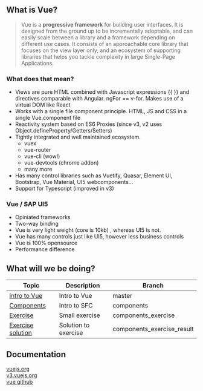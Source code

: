 ## What is Vue?

> Vue is a **progressive framework** for building user interfaces. It is designed from the ground up to be incrementally adoptable, and can easily scale
> between a library and a framework depending on different use cases. It consists of an approachable core library that focuses on the view layer only, and an
> ecosystem of supporting libraries that helps you tackle complexity in large Single-Page Applications.

### What does that mean?

- Views are pure HTML combined with Javascript expressions {{ }} and directives comparable with Angular. ngFor == v-for. Makes use of a virtual DOM like React
- Works with a single file component principle. HTML, JS and CSS in a single Vue.component file
- Reactivity system based on ES6 Proxies (since v3, v2 uses Object.defineProperty/Getters/Setters)
- Tightly integrated and well maintained ecosystem.
  - vuex
  - vue-router
  - vue-cli (wow!)
  - vue-devtools (chrome addon)
  - many more
- Has many control libraries such as Vuetify, Quasar, Element UI, Bootstrap, Vue Material, UI5 webcomponents...
- Support for Typescript (improved in v3)

### Vue / SAP UI5

- Opiniated frameworks
- Two-way binding
- Vue is very light weight (core is 10kb) , whereas UI5 is not.
- Vue has many controls just like UI5, however less business controls
- Vue is 100% opensource
- Performance difference

## What will we be doing?

| Topic               | Description          | Branch                     |
| ------------------- | -------------------- | -------------------------- |
| [Intro to Vue]      | Intro to Vue         | master                     |
| [Components]        | Intro to SFC         | components                 |
| [Exercise]          | Small exercise       | components_exercise        |
| [Exercise solution] | Solution to exercise | components_exercise_result |

## Documentation

[vuejs.org](https://vuejs.org/)  
[v3.vuejs.org](https://v3.vuejs.org/)  
[vue github](https://github.com/vuejs)

[intro to vue]: https://github.com/mouadeboussaid/aboutvue
[components]: https://github.com/MouadeBoussaid/aboutvue/tree/components
[exercise]: https://github.com/MouadeBoussaid/aboutvue/tree/components_exercise
[exercise solution]: https://github.com/MouadeBoussaid/aboutvue/tree/components_exercise_result
